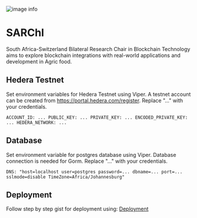 ![image info](https://blockchain.uj.ac.za/static/images/main-logo.png)

# SARChI
South Africa-Switzerland Bilateral Research Chair in Blockchain Technology aims to explore blockchain integrations with real-world applications and development in Agric food.

## Hedera Testnet
Set environment variables for Hedera Testnet using Viper. A testnet account can be created from https://portal.hedera.com/register. Replace "..." with your credentials.

`
ACCOUNT_ID: ...
PUBLIC_KEY: ...
PRIVATE_KEY: ...
ENCODED_PRIVATE_KEY: ...
HEDERA_NETWORK: ...
`

## Database
Set environment variable for postgres database using Viper. Database connection is needed for Gorm. Replace "..." with your credentials.

`
DNS: "host=localhost user=postgres password=... dbname=... port=... sslmode=disable TimeZone=Africa/Johannesburg"
`

## Deployment
Follow step by step gist for deployment using: [Deployment](https://gist.github.com/ujblockchain/9152d51a574791ed95b7e4a39ae83a18)
